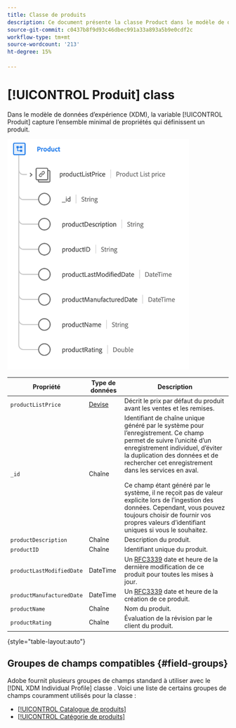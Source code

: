 ```yaml
---
title: Classe de produits
description: Ce document présente la classe Product dans le modèle de données d’expérience (XDM).
source-git-commit: c0437b8f9d93c46dbec991a33a893a5b9e0cdf2c
workflow-type: tm+mt
source-wordcount: '213'
ht-degree: 15%

---
```


# [!UICONTROL Produit] class

Dans le modèle de données d’expérience (XDM), la variable [!UICONTROL Produit] capture l’ensemble minimal de propriétés qui définissent un produit.

![](../images/classes/product.png)

| Propriété | Type de données | Description |
| --- | --- | --- |
| `productListPrice` | [Devise](../data-types/currency.md) | Décrit le prix par défaut du produit avant les ventes et les remises. |
| `_id` | Chaîne | Identifiant de chaîne unique généré par le système pour l’enregistrement. Ce champ permet de suivre l’unicité d’un enregistrement individuel, d’éviter la duplication des données et de rechercher cet enregistrement dans les services en aval.<br><br>Ce champ étant généré par le système, il ne reçoit pas de valeur explicite lors de l’ingestion des données. Cependant, vous pouvez toujours choisir de fournir vos propres valeurs d’identifiant uniques si vous le souhaitez. |
| `productDescription` | Chaîne | Description du produit. |
| `productID` | Chaîne | Identifiant unique du produit. |
| `productLastModifiedDate` | DateTime | Un [RFC3339](https://datatracker.ietf.org/doc/html/rfc3339) date et heure de la dernière modification de ce produit pour toutes les mises à jour. |
| `productManufacturedDate` | DateTime | Un [RFC3339](https://datatracker.ietf.org/doc/html/rfc3339) date et heure de la création de ce produit. |
| `productName` | Chaîne | Nom du produit. |
| `productRating` | Chaîne | Évaluation de la révision par le client du produit. |

{style=&quot;table-layout:auto&quot;}

## Groupes de champs compatibles {#field-groups}

Adobe fournit plusieurs groupes de champs standard à utiliser avec le [!DNL XDM Individual Profile] classe . Voici une liste de certains groupes de champs couramment utilisés pour la classe :

* [[!UICONTROL Catalogue de produits]](../field-groups/product/product-catalog.md)
* [[!UICONTROL Catégorie de produits]](../field-groups/product/product-category.md)
